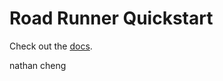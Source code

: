 # Road Runner Quickstart

Check out the [docs](https://rr.brott.dev/docs/v1-0/tuning/).

nathan cheng